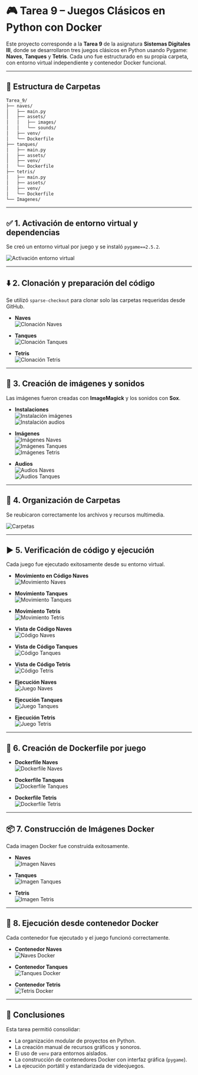 # 🎮 Tarea 9 – Juegos Clásicos en Python con Docker

Este proyecto corresponde a la **Tarea 9** de la asignatura **Sistemas Digitales III**, donde se desarrollaron tres juegos clásicos en Python usando Pygame: **Naves**, **Tanques** y **Tetris**. Cada uno fue estructurado en su propia carpeta, con entorno virtual independiente y contenedor Docker funcional.

---

## 📁 Estructura de Carpetas

```bash
Tarea_9/
├── naves/
│   ├── main.py
│   ├── assets/
│   │   ├── images/
│   │   └── sounds/
│   ├── venv/
│   └── Dockerfile
├── tanques/
│   ├── main.py
│   ├── assets/
│   ├── venv/
│   └── Dockerfile
├── tetris/
│   ├── main.py
│   ├── assets/
│   ├── venv/
│   └── Dockerfile
└── Imagenes/
```

---

## ✅ 1. Activación de entorno virtual y dependencias

Se creó un entorno virtual por juego y se instaló `pygame==2.5.2`.

![Activación entorno virtual](Imagenes/Activación_instalación_Venv_naves.png)

---

## ⬇️ 2. Clonación y preparación del código

Se utilizó `sparse-checkout` para clonar solo las carpetas requeridas desde GitHub.

- **Naves**  
  ![Clonación Naves](Imagenes/Clonación_main.py_Naves.png)

- **Tanques**  
  ![Clonación Tanques](Imagenes/Clonación_main.py_tanques.png)

- **Tetris**  
  ![Clonación Tetris](Imagenes/Clonación_main.py_tetris.png)

---

## 🎨 3. Creación de imágenes y sonidos

Las imágenes fueron creadas con **ImageMagick** y los sonidos con **Sox**.

- **Instalaciones**  
  ![Instalación imágenes](Imagenes/Instalación_para_las_imagenes.png)  
  ![Instalación audios](Imagenes/Instalación_para_los_audios.png)

- **Imágenes**  
  ![Imágenes Naves](Imagenes/Creación_de_las_imagenes_naves.png)  
  ![Imágenes Tanques](Imagenes/Creacion_de_imagenes_Tanques.png)  
  ![Imágenes Tetris](Imagenes/Creación_de_la_imagen_Tetris.png)

- **Audios**  
  ![Audios Naves](Imagenes/Creación_de_los_audio_naves.png)  
  ![Audios Tanques](Imagenes/Creacion_de_audio_Tanques.png)

---

## 📁 4. Organización de Carpetas

Se reubicaron correctamente los archivos y recursos multimedia.

![Carpetas](Imagenes/Creación_Carpetas.png)

---

## ▶️ 5. Verificación de código y ejecución

Cada juego fue ejecutado exitosamente desde su entorno virtual.

- **Movimiento en Código Naves**  
  ![Movimiento Naves](Imagenes/Movimiento_main.py_nave.png)

- **Movimiento Tanques**  
  ![Movimiento Tanques](Imagenes/Movimiento_main.py_tanques.png)

- **Movimiento Tetris**  
  ![Movimiento Tetris](Imagenes/Movimiento_main.py_tetris.png)

- **Vista de Código Naves**  
  ![Código Naves](Imagenes/nano_main.py_naves.png)

- **Vista de Código Tanques**  
  ![Código Tanques](Imagenes/nano_main.py_tanques.png)

- **Vista de Código Tetris**  
  ![Código Tetris](Imagenes/nano_main.py_tetris.png)

- **Ejecución Naves**  
  ![Juego Naves](Imagenes/Juego_corriendo_naves.png)

- **Ejecución Tanques**  
  ![Juego Tanques](Imagenes/Juego_corriendo_Tanques.png)

- **Ejecución Tetris**  
  ![Juego Tetris](Imagenes/Juego_corriendo_Tetris.png)

---

## 🐳 6. Creación de Dockerfile por juego

- **Dockerfile Naves**  
  ![Dockerfile Naves](Imagenes/Creación_de_Dockerfile_nave.png)

- **Dockerfile Tanques**  
  ![Dockerfile Tanques](Imagenes/Creación_de_Dockerfile_tanques.png)

- **Dockerfile Tetris**  
  ![Dockerfile Tetris](Imagenes/Creación_de_Dockerfile_tetris.png)

---

## 📦 7. Construcción de Imágenes Docker

Cada imagen Docker fue construida exitosamente.

- **Naves**  
  ![Imagen Naves](Imagenes/Creación_de_imagen_docker_naves.png)

- **Tanques**  
  ![Imagen Tanques](Imagenes/Creación_de_imagen_docker_tanques.png)

- **Tetris**  
  ![Imagen Tetris](Imagenes/Creación_de_la_imagen_Tetris.png)

---

## 🚀 8. Ejecución desde contenedor Docker

Cada contenedor fue ejecutado y el juego funcionó correctamente.

- **Contenedor Naves**  
  ![Naves Docker](Imagenes/Imagen_de_docker_corriendo_nave.png)

- **Contenedor Tanques**  
  ![Tanques Docker](Imagenes/Imagen_de_docker_corriendo_Tanques.png)

- **Contenedor Tetris**  
  ![Tetris Docker](Imagenes/Imagen_de_docker_corriendo_tetris.png)

---

## 🧠 Conclusiones

Esta tarea permitió consolidar:

- La organización modular de proyectos en Python.
- La creación manual de recursos gráficos y sonoros.
- El uso de `venv` para entornos aislados.
- La construcción de contenedores Docker con interfaz gráfica (`pygame`).
- La ejecución portátil y estandarizada de videojuegos.


